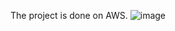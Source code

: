 The project is done on AWS. 
![image](https://github.com/Junkai-Ding/Dining-Concierge-Assistant/assets/114452933/9e8f0c59-aa48-43ac-a215-845b54a8b229)


